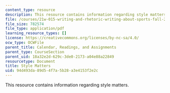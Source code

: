 ```yaml
---
content_type: resource
description: This resource contains information regarding style matters.
file: /courses/21w-015-writing-and-rhetoric-writing-about-sports-fall-2013/94d493da89d54f7a5b28a3e4153f2e2c_MIT21W_015F13_StylMat2013.pdf
file_size: 782574
file_type: application/pdf
learning_resource_types: []
license: https://creativecommons.org/licenses/by-nc-sa/4.0/
ocw_type: OCWFile
parent_title: Calendar, Readings, and Assignments
parent_type: CourseSection
parent_uid: 18a32e2d-629c-3de0-2173-a04e88a22849
resourcetype: Document
title: Style Matters
uid: 94d493da-89d5-4f7a-5b28-a3e4153f2e2c
---
```

This resource contains information regarding style matters.